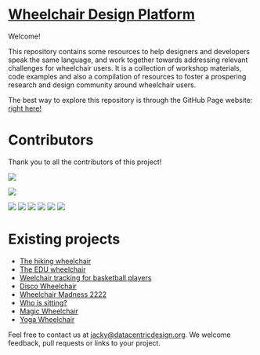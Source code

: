 # [Wheelchair Design Platform](https://datacentricdesign.github.io/wheelchair-design-platform/)

Welcome!

This repository contains some resources to help designers and developers speak the same language, and work together towards addressing relevant challenges for wheelchair users. It is a collection of workshop materials, code examples and also a compilation of resources to foster a prospering research and design community around wheelchair users.

The best way to explore this repository is through the GitHub Page website: [right here!](https://datacentricdesign.github.io/wheelchair-design-platform/)

# Contributors

Thank you to all the contributors of this project!

[![](https://github.com/Ryudas.png?size=50)](https://github.com/Ryudas)

[![](https://github.com/dhavalshah02?size=50)](https://github.com/dhavalshah02)

[![](https://github.com/Kattthii?size=50)](https://github.com/Kattthii)
[![](https://github.com/jackybourgeois?size=50)](https://github.com/jackybourgeois)
[![](https://github.com/emiliaingemarsdotter?size=50)](https://github.com/emiliaingemarsdotter)
[![](https://github.com/cprecioso?size=50)](https://github.com/cprecioso)
[![](https://github.com/livein21st?size=50)](https://github.com/livein21st)
[![](https://github.com/gomezago?size=50)](https://github.com/gomezago)


# Existing projects

* [The hiking wheelchair](https://github.com/cprecioso/wheelchair-design-platform)
* [The EDU wheelchair](https://github.com/ctsai-1/wheelchair-design-platform)
* [Weelchair tracking for basketball players](https://github.com/FabianIDE/wheelchair-design-platform)
* [Disco Wheelchair](https://github.com/MatthijsBrem/wheelchair-design-platform)
* [Wheelchair Madness 2222](https://github.com/pherkan/wheelchair-design-platform/tree/master/wheelchair)
* [Who is sitting?](https://github.com/Rosanfoppen/wheelchair-design-platform/tree/master/wheelchair)
* [Magic Wheelchair](https://github.com/Yuciena/wheelchair-design-platform)
* [Yoga Wheelchair](https://github.com/artgomad/wheelchair-design-platform)


Feel free to contact us at jacky@datacentricdesign.org. We welcome feedback, pull requests
or links to your project.
